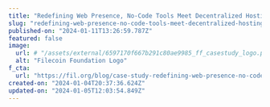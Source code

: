 ```yaml
---
title: "Redefining Web Presence, No-Code Tools Meet Decentralized Hosting"
slug: "redefining-web-presence-no-code-tools-meet-decentralized-hosting"
published-on: "2024-01-11T13:26:59.787Z"
featured: false
image:
  url: # "/assets/external/6597170f667b291c80ae9985_ff_casestudy_logo.png"
  alt: "Filecoin Foundation Logo"
f_cta:
  url: "https://fil.org/blog/case-study-redefining-web-presence-no-code-tools-meet-decentralized-hosting/"
created-on: "2024-01-04T20:37:36.624Z"
updated-on: "2024-01-05T12:03:54.849Z"
---
```

